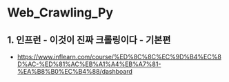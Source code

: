 # Web_Crawling_Py

## 1. 인프런 - 이것이 진짜 크롤링이다 - 기본편
- https://www.inflearn.com/course/%ED%8C%8C%EC%9D%B4%EC%8D%AC-%ED%81%AC%EB%A1%A4%EB%A7%81-%EA%B8%B0%EC%B4%88/dashboard